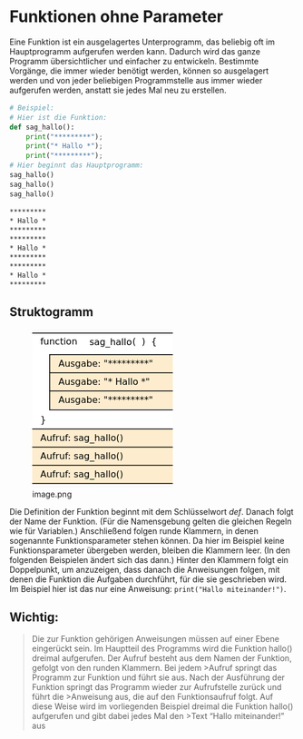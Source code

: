 # Funktionen ohne Parameter


Eine Funktion ist ein ausgelagertes Unterprogramm, das beliebig oft im
Hauptprogramm aufgerufen werden kann. Dadurch wird das ganze Programm
übersichtlicher und einfacher zu entwickeln. Bestimmte Vorgänge, die
immer wieder benötigt werden, können so ausgelagert werden und von jeder
beliebigen Programmstelle aus immer wieder aufgerufen werden, anstatt
sie jedes Mal neu zu erstellen.

``` python
# Beispiel:
# Hier ist die Funktion:
def sag_hallo():
    print("*********");
    print("* Hallo *");
    print("*********");
# Hier beginnt das Hauptprogramm:
sag_hallo()
sag_hallo()
sag_hallo()
```

    *********
    * Hallo *
    *********
    *********
    * Hallo *
    *********
    *********
    * Hallo *
    *********

## Struktogramm

<figure>
<img
src="Funktionen-ohne-Parameter_files/figure-markdown_strict/cell-3-1-image.png"
alt="image.png" />
<figcaption aria-hidden="true">image.png</figcaption>
</figure>

Die Definition der Funktion beginnt mit dem Schlüsselwort *def*. Danach
folgt der Name der Funktion. (Für die Namensgebung gelten die gleichen
Regeln wie für Variablen.) Anschließend folgen runde Klammern, in denen
sogenannte Funktionsparameter stehen können. Da hier im Beispiel keine
Funktionsparameter übergeben werden, bleiben die Klammern leer. (In den
folgenden Beispielen ändert sich das dann.) Hinter den Klammern folgt
ein Doppelpunkt, um anzuzeigen, dass danach die Anweisungen folgen, mit
denen die Funktion die Aufgaben durchführt, für die sie geschrieben
wird. Im Beispiel hier ist das nur eine Anweisung:
`print("Hallo miteinander!")`.

## Wichtig:

> Die zur Funktion gehörigen Anweisungen müssen auf einer Ebene
> eingerückt sein. Im Hauptteil des Programms wird die Funktion hallo()
> dreimal aufgerufen. Der Aufruf besteht aus dem Namen der Funktion,
> gefolgt von den runden Klammern. Bei jedem \>Aufruf springt das
> Programm zur Funktion und führt sie aus. Nach der Ausführung der
> Funktion springt das Programm wieder zur Aufrufstelle zurück und führt
> die \>Anweisung aus, die auf den Funktionsaufruf folgt. Auf diese
> Weise wird im vorliegenden Beispiel dreimal die Funktion hallo()
> aufgerufen und gibt dabei jedes Mal den \>Text “Hallo miteinander!”
> aus
